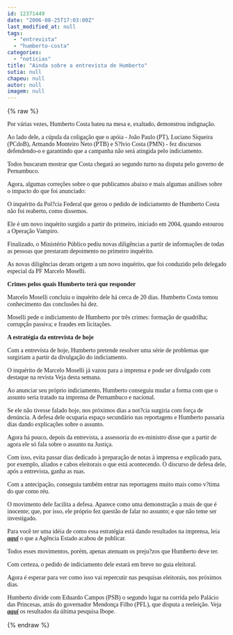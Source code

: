 ```yaml
---
id: 12371449
date: "2006-08-25T17:03:00Z"
last_modified_at: null
tags:
  - "entrevista"
  - "humberto-costa"
categories:
  - "noticias"
title: "Ainda sobre a entrevista de Humberto"
sutia: null
chapeu: null
autor: null
imagem: null
---
```

{% raw %}
<p><P><FONT face=Verdana>Por várias vezes, Humberto Costa bateu na mesa e, exaltado, demonstrou indignação. </FONT></P></p>
<p><P><FONT face=Verdana>Ao lado dele, a cúpula da coligação que o apóia -&nbsp;João Paulo (PT), Luciano Siqueira (PCdoB), Armando Monteiro Neto (PTB) e S?lvio Costa (PMN) - fez discursos defendendo-o e garantindo que a campanha não será atingida pelo indiciamento. </FONT></P></p>
<p><P><FONT face=Verdana>Todos buscaram mostrar que Costa chegará ao segundo turno na disputa pelo governo de Pernambuco.</FONT></P></p>
<p><P><FONT face=Verdana>Agora, algumas correções sobre o que publicamos abaixo e mais algumas análises sobre o impacto do que foi anunciado:</FONT></P></p>
<p><P><FONT face=Verdana>O inquérito da Pol?cia Federal que gerou o pedido de indiciamento de Humberto Costa não foi reaberto, como dissemos.</FONT></P></p>
<p><P><FONT face=Verdana>Ele é um novo inquérito surgido a partir do primeiro, iniciado em 2004, quando estourou a Operação Vampiro.</FONT></P></p>
<p><P><FONT face=Verdana>Finalizado, o Ministério Público pediu novas diligências a partir de informações de todas as pessoas que prestaram depoimento no primeiro inquérito.</FONT></P></p>
<p><P><FONT face=Verdana>As novas diligências deram origem a um novo inquérito, que foi conduzido pelo delegado especial da PF Marcelo Moselli.</FONT></P><B></p>
<p><P><FONT face=Verdana>Crimes pelos quais Humberto terá que responder</FONT></P></B></p>
<p><P><FONT face=Verdana>Marcelo Moselli concluiu o inquérito dele há cerca de 20 dias. Humberto Costa tomou conhecimento das conclusões há dez.</FONT></P></p>
<p><P><FONT face=Verdana>Moselli pede o indiciamento de Humberto por três crimes: formação de quadrilha; corrupção passiva; e fraudes em licitações.</FONT></P><B></p>
<p><P><FONT face=Verdana>A estratégia da entrevista de hoje</FONT></P></B></p>
<p><P><FONT face=Verdana>Com a entrevista de hoje, Humberto pretende resolver uma série de problemas que surgiriam a partir da divulgação do indiciamento.</FONT></P></p>
<p><P><FONT face=Verdana>O inquérito de Marcelo Moselli já vazou para a imprensa e pode ser divulgado com destaque na revista Veja desta semana.</FONT></P></p>
<p><P><FONT face=Verdana>Ao anunciar seu próprio indiciamento, Humberto conseguiu mudar a forma com que o assunto seria tratado na imprensa de Pernambuco e nacional.</FONT></P></p>
<p><P><FONT face=Verdana>Se ele não tivesse falado hoje, nos próximos dias a not?cia surgiria com força de denúncia. A defesa dele ocuparia espaço secundário nas reportagens e Humberto passaria dias dando explicações sobre o assunto.</FONT></P></p>
<p><P><FONT face=Verdana>Agora há pouco, depois da entrevista, a assessoria do ex-ministro disse que a partir de agora ele só fala sobre o assunto na Justiça. </FONT></P></p>
<p><P><FONT face=Verdana>Com isso, evita passar dias dedicado à preparação de notas à imprensa e explicado para, por exemplo, aliados e cabos eleitorais o que está acontecendo. O discurso de defesa dele, após a entrevista, ganha as ruas.</FONT></P></p>
<p><P><FONT face=Verdana>Com a antecipação, conseguiu também entrar nas reportagens muito mais como v?tima do que como réu.</FONT></P></p>
<p><P><FONT face=Verdana>O movimento dele facilita a defesa. Aparece como uma demonstração a mais de que é inocente; que, por isso, ele próprio fez questão de falar no assunto; e que não teme ser investigado.</FONT></P></p>
<p><P><FONT face=Verdana>Para você ter uma idéia de como essa estratégia está dando resultados na imprensa, leia <STRONG><EM><A href=\"https://www.estadao.com.br/ultimas/nacional/eleicoes2006/noticias/2006/ago/25/186.htm\" target=_blank>aqui</A></EM></STRONG> o que a Agência Estado acabou de publicar.</FONT></P></p>
<p><P><FONT face=Verdana>Todos esses movimentos, porém,&nbsp;apenas atenuam os preju?zos que Humberto deve ter. </FONT></P></p>
<p><P><FONT face=Verdana>Com certeza, o pedido de indiciamento dele estará em breve no guia eleitoral.</FONT></P></p>
<p><P><FONT face=Verdana>Agora é esperar para ver como isso vai repercutir nas pesquisas eleitorais, nos próximos dias. </FONT></P></p>
<p><P><FONT face=Verdana>Humberto divide com Eduardo Campos (PSB) o segundo lugar na corrida pelo Palácio das Princesas, atrás do governador Mendonça Filho (PFL), que disputa a reeleição. Veja <STRONG><EM><U><A href=\"https://jc3.uol.com.br/blogs/jc/2006/08/17/index.php#823\" target=_blank>aqui</A></U></EM></STRONG> os resultados da última pesquisa Ibope.</FONT></P> </p>
{% endraw %}